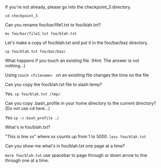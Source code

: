 
If you're not already, please go into the checkpoint_3 directory.

```cd checkpoint_3```

Can you rename foo/bar/file1.txt to foo/blah.txt?

```mv foo/bar/file1.txt foo/blah.txt```
    
Let's make a copy of foo/blah.txt and put it in the foo/bar/baz directory.

```cp foo/blah.txt foo/bar/baz/```

What happens if you touch an existing file. (Hint:  The answer is not nothing...)

Using ```touch <filename> ``` on an exisiting file changes the time on the file

Can you copy the foo/blah.txt file to slash temp?

Yes. ```cp foo/blah.txt /tmp/```

Can you copy .bash_profile in your home directory to the current directory? (Do not use cd here...)

Yes ```cp ~/.bash_profile ./```

What's in foo/blah.txt?

"This is line xx" where xx counts up from 1 to 5000.
    ```less foo/blah.txt```
    
Can you show me what's in foo/blah.txt one page at a time?

```more foo/blah.txt``` use spacebar to page through or down arrow to line through
one at a time.
